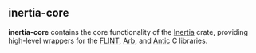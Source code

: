 ## inertia-core

**inertia-core** contains the core functionality of the
[Inertia](https://github.com/wjyoumans/inertia) crate, providing high-level 
wrappers for the [FLINT](https://flintlib.org/doc/), 
[Arb](https://arblib.org/), and [Antic](https://github.com/wbhart/antic) 
C libraries.

<!--
TODO:
 * rand - see Rug/gmp-mpfr-sys
 * tons of boilerplate, docs, TODO/FIXME comments
 * rest of Flint types, factorization, FFT, quadratic sieve etc.
 * Arb + Antic
 * serde
 * TryFrom conversions
 * borrows for FFI types
 * improve op guards to avoid seg faults
 * improved constructors - New/NewCtx may be suboptimal in some situations
 * better polynomial/matrix pretty printing
 * split into features or workspace (integer, rational, etc.)
-->
